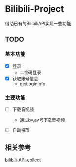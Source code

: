 # Bilibili-Project
借助已有的BilibiliAPI实现一些功能
## TODO

### 基本功能
- [X] 登录
    - 二维码登录
- [X] 获取账号信息
    - getLoginInfo

### 主要功能
- [ ] 下载音视频
    - 通过bv,av号下载音视频  
- [ ] 自动投币  


## 相关参考  
[bilibili-API-collect](https://github.com/SocialSisterYi/bilibili-API-collect)